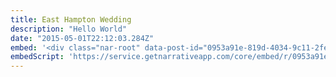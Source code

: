 ```yaml
---
title: East Hampton Wedding
description: "Hello World"
date: "2015-05-01T22:12:03.284Z"
embed: '<div class="nar-root" data-post-id="0953a91e-819d-4034-9c11-2fea83408d55" style="p {text-align:center;opacity: 0.0;animation: nara 0s ease-in 2s forwards;}@keyframes nara {to {opacity: 1.0;}}" ><img style="width:100%;" src="https://content1.getnarrativeapp.com/static/0953a91e-819d-4034-9c11-2fea83408d55/featured.jpg"><noscript><p>Your Narrative blog will appear here, click preview to see it live.<br>For any issues click <a href="https://help.narrative.so/i/j">here</a></p></noscript>'
embedScript: 'https://service.getnarrativeapp.com/core/embed/r/0953a91e-819d-4034-9c11-2fea83408d55.js'
---
```

